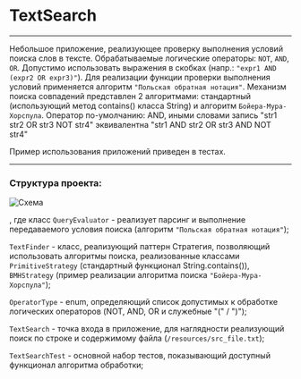 # TextSearch

---

Небольшое приложение, реализующее проверку выполнения условий поиска слов в тексте. Обрабатываемые логические операторы:
`NOT`, `AND`, `OR`. Допустимо использовать выражения в скобках (напр.: `"expr1 AND (expr2 OR expr3)"`). Для реализации
функции проверки выполнения условий применяется алгоритм `"Польская обратная нотация"`. Механизм поиска совпадений
представлен 2 алгоритмами: стандартный (использующий метод contains() класса String) и алгоритм `Бойера-Мура-Хорспула`.
Оператор по-умолчанию: AND, иными словами запись "str1 str2 OR str3 NOT str4" эквивалентна "str1 AND str2 OR str3 AND NOT
str4"

Пример использования приложений приведен в тестах.

---

### Структура проекта:
 ![Схема](http://5.189.96.147/TextSearch_schema.png) 
 
 
 , где класс `QueryEvaluator` - реализует парсинг и выполнение передаваемого условия поиска (алгоритм `"Польская обратная нотация"`);
 
 `TextFinder` - класс, реализующий паттерн Стратегия, позволяющий использовать алгоритмы поиска, реализованные классами `PrimitiveStrategy` (стандартный функционал String.contains()), `BMHStrategy` (пример реализации алгоритма поиска `"Бойера-Мура-Хорспула"`);
 
 `OperatorType` - enum, определяющий список допустимых к обработке логических операторов (NOT, AND, OR и служебные "(" / ")");
 
 `TextSearch` - точка входа в приложение, для наглядности реализующий поиск по строке и содержимому файла (`/resources/src_file.txt`);
 
 `TextSearchTest` - основной набор тестов, показывающий доступный функционал алгоритма обработки;
 

